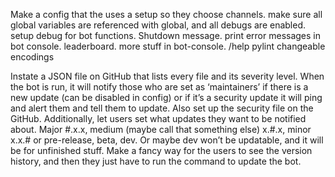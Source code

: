 Make a config that the uses a setup so they choose channels.
make sure all global variables are referenced with global, and all debugs are enabled.
setup debug for bot functions.
Shutdown message.
print error messages in bot console.
leaderboard.
more stuff in bot-console.
/help
pylint
changeable encodings


Instate a JSON file on GitHub that lists every file and its severity level. When the bot is run, it will notify those who are set as ‘maintainers’ if there is a new update (can be disabled in config) or if it’s a security update it will ping and alert them and tell them to update. Also set up the security file on the GitHub. Additionally, let users set what updates they want to be notified about. Major #.x.x, medium (maybe call that something else) x.#.x, minor x.x.# or pre-release, beta, dev. Or maybe dev won’t be updatable, and it will be for unfinished stuff. Make a fancy way for the users to see the version history, and then they just have to run the command to update the bot.
